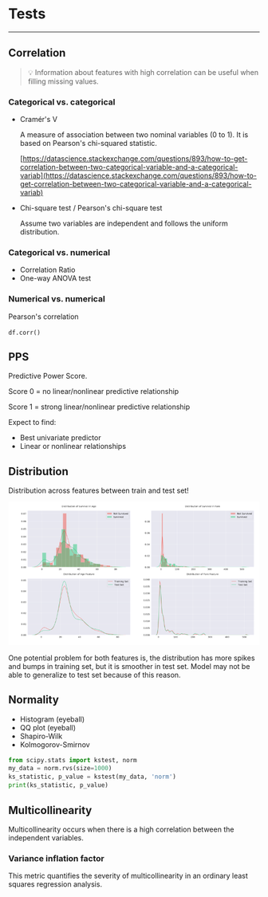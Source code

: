 # Tests

<!-- toc -->

---

## Correlation

> 💡 Information about features with high correlation can be useful when filling missing values.

### Categorical vs. categorical

- Cramér's V
    
    A measure of association between two nominal variables (0 to 1). It is based on Pearson's chi-squared statistic.
    
    [https://datascience.stackexchange.com/questions/893/how-to-get-correlation-between-two-categorical-variable-and-a-categorical-variab](https://datascience.stackexchange.com/questions/893/how-to-get-correlation-between-two-categorical-variable-and-a-categorical-variab)
    
- Chi-square test / Pearson's chi-square test
    
    Assume two variables are independent and follows the uniform distribution.
    

### Categorical vs. numerical

- Correlation Ratio
- One-way ANOVA test

### Numerical vs. numerical

Pearson's correlation

`df.corr()`

## PPS

Predictive Power Score.

Score 0 = no linear/nonlinear predictive relationship

Score 1 = strong linear/nonlinear predictive relationship

Expect to find:

- Best univariate predictor
- Linear or nonlinear relationships

## Distribution

Distribution across features between train and test set!

![Distribution](./tests-01.png)

One potential problem for both features is, the distribution has more spikes and bumps in training set, but it is smoother in test set. Model may not be able to generalize to test set because of this reason.

## Normality

- Histogram (eyeball)
- QQ plot (eyeball)
- Shapiro-Wilk
- Kolmogorov-Smirnov

```python
from scipy.stats import kstest, norm
my_data = norm.rvs(size=1000)
ks_statistic, p_value = kstest(my_data, 'norm')
print(ks_statistic, p_value)
```

## Multicollinearity

Multicollinearity occurs when there is a high correlation between the independent variables.

### Variance inflation factor

This metric quantifies the severity of multicollinearity in an ordinary least squares regression analysis.
